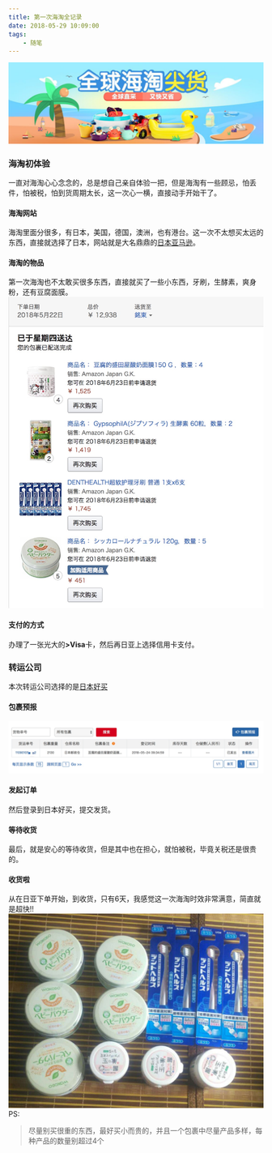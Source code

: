 ```yaml
---
title: 第一次海淘全记录
date: 2018-05-29 10:09:00
tags:
    - 随笔
---
```

!["haitao0"](/images/haitao_0.jpg)

### 海淘初体验
一直对海淘心心念念的，总是想自己亲自体验一把，但是海淘有一些顾忌，怕丢件，怕被税，怕到货周期太长，这一次心一横，直接动手开始干了。

#### 海淘网站
海淘里面分很多，有日本，美国，德国，澳洲，也有港台。这一次不太想买太远的东西，直接就选择了日本，网站就是大名鼎鼎的[日本亚马逊](https://www.amazon.co.jp/)。
<!--more-->
#### 海淘的物品
第一次海淘也不太敢买很多东西，直接就买了一些小东西，牙刷，生酵素，爽身粉，还有豆腐面膜。
![物品"](/images/haitao_1.jpg)

#### 支付的方式
办理了一张光大的<strong>>Visa</strong>卡，然后再日亚上选择信用卡支付。
### 转运公司
本次转运公司选择的是[日本好买](http://www.jpgoodbuy.com)
#### 包裹预报
!["包裹预报"](/images/haitao_2.jpg)
#### 发起订单
然后登录到日本好买，提交发货。
#### 等待收货
最后，就是安心的等待收货，但是其中也在担心，就怕被税，毕竟关税还是很贵的。
#### 收货啦
从在日亚下单开始，到收货，只有6天，我感觉这一次海淘时效非常满意，简直就是超快!!
!["收货"](/images/haitao_3.jpg)
PS:
>尽量别买很重的东西，最好买小而贵的，并且一个包裹中尽量产品多样，每种产品的数量别超过4个

